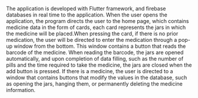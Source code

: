 The application is developed with Flutter framework, and firebase databases in real time to the application. When the user opens the application, the program directs the user to the home page, which contains medicine data in the form of cards, each card represents the jars in which the medicine  will be placed.When pressing the card, if there is no prior medication, the user will be directed to enter the medication through a pop-up window from the bottom. This window contains a button that reads the barcode of the medicine. When reading the barcode, the jars are opened automatically, and upon completion of data filling, such as the number of pills and the time required to take the medicine, the jars are closed when the add button is pressed. If there is a medicine, the user is directed to a window that contains buttons that modify the values ​​​​in the database, such as opening the jars, hanging them, or permanently deleting the medicine information.
